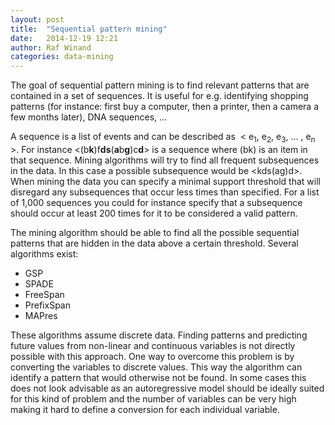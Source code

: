 ```yaml
---
layout: post
title:  "Sequential pattern mining"
date:   2014-12-19 12:21
author: Raf Winand
categories: data-mining
---
```

The goal of sequential pattern mining is to find relevant patterns that are contained in a set of sequences. It is useful for e.g. identifying shopping patterns (for instance: first buy a computer, then a printer, then a camera a few months later), DNA sequences, ...

A sequence is a list of events and can be described as  < e<sub>1</sub>, e<sub>2</sub>, e<sub>3</sub>, ... , e<sub>n</sub> >. For instance <(b**k**)f**ds**(**a**b**g**)c**d**> is a sequence where (bk) is an item in that sequence. Mining algorithms will try to find all frequent subsequences in the data. In this case a possible subsequence would be <kds(ag)d>. When mining the data you can specify a minimal support threshold that will disregard any subsequences that occur less times than specified. For a list of 1,000 sequences you could for instance specify that a subsequence should occur at least 200 times for it to be considered a valid pattern.

The mining algorithm should be able to find all the possible sequential patterns that are hidden in the data above a certain threshold. Several algorithms exist:

* GSP
* SPADE
* FreeSpan
* PrefixSpan
* MAPres

These algorithms assume discrete data. Finding patterns and predicting future values from non-linear and continuous variables is not directly possible with this approach. One way to overcome this problem is by converting the variables to discrete values. This way the algorithm can identify a pattern that would otherwise not be found. In some cases this does not look advisable as an autoregressive model should be ideally suited for this kind of problem and the number of variables can be very high making it hard to define a conversion for each individual variable.
